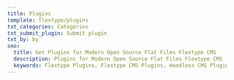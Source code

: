 ```yaml
---
title: Plugins
template: flextype/plugins
txt_categories: Categories
txt_submit_plugin: Submit plugin
txt_by: by
seo:
  title: Get Plugins for Modern Open Source Flat Files Flextype CMS
  description: Plugins for Modern Open Source Flat Files Flextype CMS
  keywords: Flextype Plugins, Flextype CMS Plugins, Headless CMS Plugins, Download Flat File CMS Plugins, Download Flat File Content Management System Plugins, Download PHP CMS Plugins, Plugins, Content, Management, System, PHP, CMS
---
```

